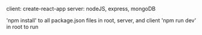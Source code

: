 client: create-react-app
server: nodeJS, express, mongoDB

'npm install' to all package.json files in root, server, and client
'npm run dev' in root to run